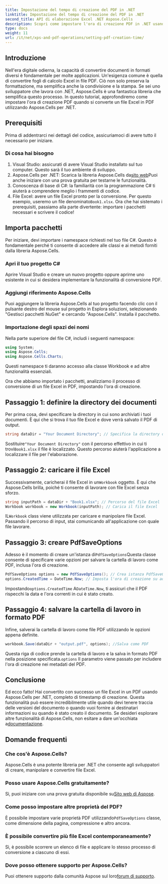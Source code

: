 ```yaml
---
title: Impostazione del tempo di creazione del PDF in .NET
linktitle: Impostazione del tempo di creazione del PDF in .NET
second_title: API di elaborazione Excel .NET Aspose.Cells
description: Scopri come impostare l'ora di creazione PDF in .NET usando Aspose.Cells. Segui la nostra guida passo passo per una conversione senza problemi da Excel a PDF.
type: docs
weight: 11
url: /it/net/xps-and-pdf-operations/setting-pdf-creation-time/
---
```

## Introduzione
Nell'era digitale odierna, la capacità di convertire documenti in formati diversi è fondamentale per molte applicazioni. Un'esigenza comune è quella di convertire fogli di calcolo Excel in file PDF. Ciò non solo preserva la formattazione, ma semplifica anche la condivisione e la stampa. Se sei uno sviluppatore che lavora con .NET, Aspose.Cells è una fantastica libreria che semplifica questo processo. In questo tutorial, approfondiremo come impostare l'ora di creazione PDF quando si converte un file Excel in PDF utilizzando Aspose.Cells per .NET.
## Prerequisiti
Prima di addentrarci nei dettagli del codice, assicuriamoci di avere tutto il necessario per iniziare.
### Di cosa hai bisogno
1. Visual Studio: assicurati di avere Visual Studio installato sul tuo computer. Questo sarà il tuo ambiente di sviluppo.
2.  Aspose.Cells per .NET: Scarica la libreria Aspose.Cells da[sito web](https://releases.aspose.com/cells/net/)Puoi anche iniziare con una prova gratuita per testarne le funzionalità.
3. Conoscenza di base di C#: la familiarità con la programmazione C# ti aiuterà a comprendere meglio i frammenti di codice.
4.  File Excel: avere un file Excel pronto per la conversione. Per questo esempio, useremo un file denominato`Book1.xlsx`.
Ora che hai sistemato i prerequisiti, passiamo alla parte divertente: importare i pacchetti necessari e scrivere il codice!
## Importa pacchetti
Per iniziare, devi importare i namespace richiesti nel tuo file C#. Questo è fondamentale perché ti consente di accedere alle classi e ai metodi forniti dalla libreria Aspose.Cells.
### Apri il tuo progetto C#
Aprire Visual Studio e creare un nuovo progetto oppure aprirne uno esistente in cui si desidera implementare la funzionalità di conversione PDF.
### Aggiungi riferimento Aspose.Cells
Puoi aggiungere la libreria Aspose.Cells al tuo progetto facendo clic con il pulsante destro del mouse sul progetto in Esplora soluzioni, selezionando "Gestisci pacchetti NuGet" e cercando "Aspose.Cells". Installa il pacchetto.
### Importazione degli spazi dei nomi
Nella parte superiore del file C#, includi i seguenti namespace:
```csharp
using System;
using Aspose.Cells;
using Aspose.Cells.Charts;
```
Questi namespace ti daranno accesso alla classe Workbook e ad altre funzionalità essenziali.

Ora che abbiamo importato i pacchetti, analizziamo il processo di conversione di un file Excel in PDF, impostando l'ora di creazione.
## Passaggio 1: definire la directory dei documenti
Per prima cosa, devi specificare la directory in cui sono archiviati i tuoi documenti. È qui che si trova il tuo file Excel e dove verrà salvato il PDF di output.
```csharp
string dataDir = "Your Document Directory"; // Specifica la directory dei tuoi documenti
```
 Sostituire`"Your Document Directory"` con il percorso effettivo in cui ti trovi`Book1.xlsx` il file è localizzato. Questo percorso aiuterà l'applicazione a localizzare il file per l'elaborazione.
## Passaggio 2: caricare il file Excel
 Successivamente, caricherai il file Excel in un`Workbook` oggetto. È qui che Aspose.Cells brilla, poiché ti consente di lavorare con file Excel senza sforzo.
```csharp
string inputPath = dataDir + "Book1.xlsx"; // Percorso del file Excel
Workbook workbook = new Workbook(inputPath); // Carica il file Excel
```
 IL`Workbook` class viene utilizzata per caricare e manipolare file Excel. Passando il percorso di input, stai comunicando all'applicazione con quale file lavorare.
## Passaggio 3: creare PdfSaveOptions
 Adesso è il momento di creare un'istanza di`PdfSaveOptions`Questa classe consente di specificare varie opzioni per salvare la cartella di lavoro come PDF, inclusa l'ora di creazione.
```csharp
PdfSaveOptions options = new PdfSaveOptions(); // Crea istanza PdfSaveOptions
options.CreatedTime = DateTime.Now; // Imposta l'ora di creazione su adesso
```
 Impostando`options.CreatedTime` A`DateTime.Now`, ti assicuri che il PDF rispecchi la data e l'ora correnti in cui è stato creato.
## Passaggio 4: salvare la cartella di lavoro in formato PDF
Infine, salverai la cartella di lavoro come file PDF utilizzando le opzioni appena definite.
```csharp
workbook.Save(dataDir + "output.pdf", options); //Salva come PDF
```
 Questa riga di codice prende la cartella di lavoro e la salva in formato PDF nella posizione specificata.`options` Il parametro viene passato per includere l'ora di creazione nei metadati del PDF.

## Conclusione
Ed ecco fatto! Hai convertito con successo un file Excel in un PDF usando Aspose.Cells per .NET, completo di timestamp di creazione. Questa funzionalità può essere incredibilmente utile quando devi tenere traccia delle versioni del documento o quando vuoi fornire ai destinatari informazioni su quando è stato creato il documento.
 Se desideri esplorare altre funzionalità di Aspose.Cells, non esitare a dare un'occhiata a[documentazione](https://reference.aspose.com/cells/net/).
## Domande frequenti
### Che cos'è Aspose.Cells?
Aspose.Cells è una potente libreria per .NET che consente agli sviluppatori di creare, manipolare e convertire file Excel.
### Posso usare Aspose.Cells gratuitamente?
 Sì, puoi iniziare con una prova gratuita disponibile su[Sito web di Aspose](https://releases.aspose.com/).
### Come posso impostare altre proprietà del PDF?
 È possibile impostare varie proprietà PDF utilizzando`PdfSaveOptions` classe, come dimensione della pagina, compressione e altro ancora.
### È possibile convertire più file Excel contemporaneamente?
Sì, è possibile scorrere un elenco di file e applicare lo stesso processo di conversione a ciascuno di essi.
### Dove posso ottenere supporto per Aspose.Cells?
 Puoi ottenere supporto dalla comunità Aspose sul loro[forum di supporto](https://forum.aspose.com/c/cells/9).